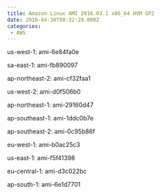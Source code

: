 ```yaml
---
title: Amazon Linux AMI 2016.03.1 x86_64 HVM GP2
date: 2016-04-30T00:32:29.000Z
categories:
 - AWS
---
```


us-west-1: ami-6e84fa0e

sa-east-1: ami-fb890097

ap-northeast-2: ami-cf32faa1

us-west-2: ami-d0f506b0

ap-northeast-1: ami-29160d47

ap-southeast-1: ami-1ddc0b7e

ap-southeast-2: ami-0c95b86f

eu-west-1: ami-b0ac25c3

us-east-1: ami-f5f41398

eu-central-1: ami-d3c022bc

ap-south-1: ami-6e1d7701

